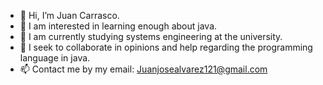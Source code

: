- 👋 Hi, I’m Juan Carrasco.
- 👀 I am interested in learning enough about java.   
- 🌱 I am currently studying systems engineering at the university.
- 💞️ I seek to collaborate in opinions and help regarding the programming language in java.
- 📫 Contact me by my email: Juanjosealvarez121@gmail.com

<!---
Akjuan1/Akjuan1 is a ✨ special ✨ repository because its `README.md` (this file) appears on your GitHub profile.
You can click the Preview link to take a look at your changes.
--->
